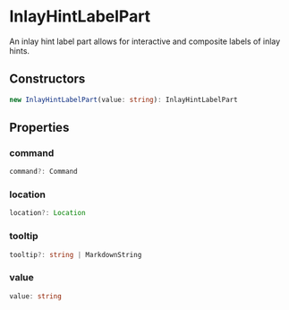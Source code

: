 # InlayHintLabelPart

An inlay hint label part allows for interactive and composite labels of inlay hints.

## Constructors

```typescript
new InlayHintLabelPart(value: string): InlayHintLabelPart
```

## Properties

### command

```typescript
command?: Command
```

### location

```typescript
location?: Location
```

### tooltip

```typescript
tooltip?: string | MarkdownString
```

### value

```typescript
value: string
```

[Command]: Command.md
[MarkdownString]: MarkdownString.md
[Locaation]: Location.md
